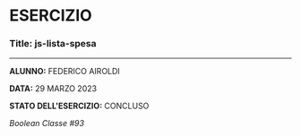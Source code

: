 # ESERCIZIO

### Title: js-lista-spesa
---
**ALUNNO:** FEDERICO AIROLDI

**DATA:** 29 MARZO 2023

**STATO DELL'ESERCIZIO:** CONCLUSO

_Boolean Classe #93_